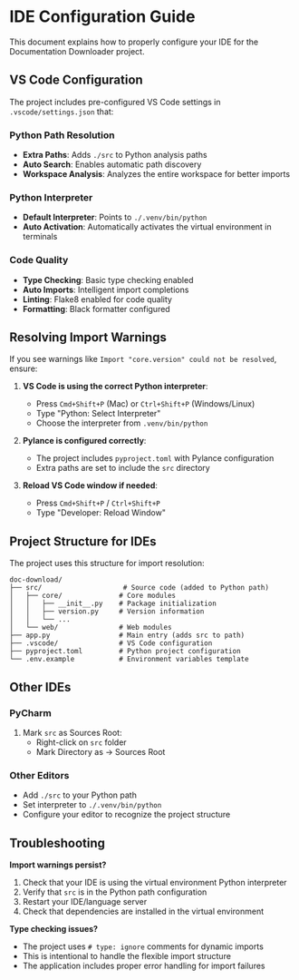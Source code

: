 # IDE Configuration Guide

This document explains how to properly configure your IDE for the Documentation Downloader project.

## VS Code Configuration

The project includes pre-configured VS Code settings in `.vscode/settings.json` that:

### Python Path Resolution
- **Extra Paths**: Adds `./src` to Python analysis paths
- **Auto Search**: Enables automatic path discovery
- **Workspace Analysis**: Analyzes the entire workspace for better imports

### Python Interpreter
- **Default Interpreter**: Points to `./.venv/bin/python`
- **Auto Activation**: Automatically activates the virtual environment in terminals

### Code Quality
- **Type Checking**: Basic type checking enabled
- **Auto Imports**: Intelligent import completions
- **Linting**: Flake8 enabled for code quality
- **Formatting**: Black formatter configured

## Resolving Import Warnings

If you see warnings like `Import "core.version" could not be resolved`, ensure:

1. **VS Code is using the correct Python interpreter**:
   - Press `Cmd+Shift+P` (Mac) or `Ctrl+Shift+P` (Windows/Linux)
   - Type "Python: Select Interpreter"
   - Choose the interpreter from `.venv/bin/python`

2. **Pylance is configured correctly**:
   - The project includes `pyproject.toml` with Pylance configuration
   - Extra paths are set to include the `src` directory

3. **Reload VS Code window if needed**:
   - Press `Cmd+Shift+P` / `Ctrl+Shift+P`
   - Type "Developer: Reload Window"

## Project Structure for IDEs

The project uses this structure for import resolution:

```
doc-download/
├── src/                    # Source code (added to Python path)
│   ├── core/              # Core modules
│   │   ├── __init__.py    # Package initialization
│   │   ├── version.py     # Version information
│   │   └── ...
│   └── web/               # Web modules
├── app.py                 # Main entry (adds src to path)
├── .vscode/               # VS Code configuration
├── pyproject.toml         # Python project configuration
└── .env.example           # Environment variables template
```

## Other IDEs

### PyCharm
1. Mark `src` as Sources Root:
   - Right-click on `src` folder
   - Mark Directory as → Sources Root

### Other Editors
- Add `./src` to your Python path
- Set interpreter to `./.venv/bin/python`
- Configure your editor to recognize the project structure

## Troubleshooting

**Import warnings persist?**
1. Check that your IDE is using the virtual environment Python interpreter
2. Verify that `src` is in the Python path configuration
3. Restart your IDE/language server
4. Check that dependencies are installed in the virtual environment

**Type checking issues?**
- The project uses `# type: ignore` comments for dynamic imports
- This is intentional to handle the flexible import structure
- The application includes proper error handling for import failures